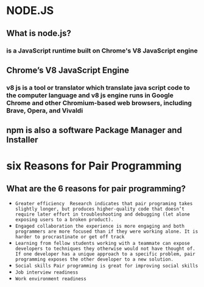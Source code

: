 # NODE.JS

## What is node.js?

### is a JavaScript runtime built on Chrome's V8 JavaScript engine

## Chrome’s V8 JavaScript Engine

### v8 js is a tool or translator which translate java script code to the computer language and v8 js engine runs in Google Chrome and other Chromium-based web browsers, including Brave, Opera, and Vivaldi

## npm is also a software Package Manager and Installer

# six Reasons for Pair Programming

## What are the 6 reasons for pair programming?

- `Greater efficiency  Research indicates that pair programing takes slightly longer, but produces higher-quality code that doesn’t require later effort in troubleshooting and debugging (let alone exposing users to a broken product).`
- `Engaged collaboration the experience is more engaging and both programmers are more focused than if they were working alone. It is harder to procrastinate or get off track`
- `Learning from fellow students working with a teammate can expose developers to techniques they otherwise would not have thought of. If one developer has a unique approach to a specific problem, pair programming exposes the other developer to a new solution.`
- `Social skills Pair programming is great for improving social skills`
- `Job interview readiness`
- `Work environment readiness`
